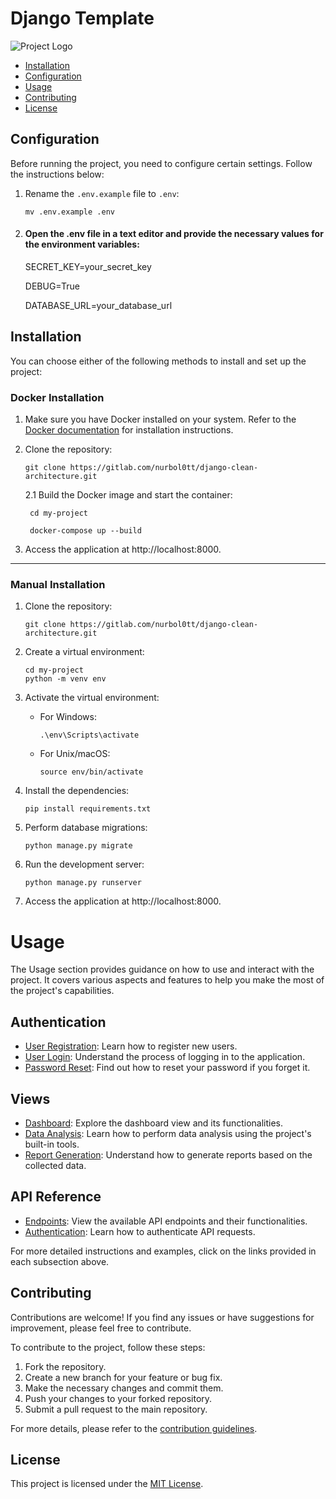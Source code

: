 # Django Template

![Project Logo](../src/static/django-logo-negative.png)

- [Installation](#installation)
- [Configuration](#configuration)
- [Usage](#usage)
- [Contributing](#contributing)
- [License](#license)


## Configuration

Before running the project, you need to configure certain settings. Follow the instructions below:

1. Rename the `.env.example` file to `.env`:

   ```shell
   mv .env.example .env
   
2. #### Open the .env file in a text editor and provide the necessary values for the environment variables:
    SECRET_KEY=your_secret_key

    DEBUG=True

    DATABASE_URL=your_database_url


## Installation

You can choose either of the following methods to install and set up the project:

### Docker Installation

1. Make sure you have Docker installed on your system. Refer to the [Docker documentation](https://docs.docker.com/get-docker/) for installation instructions.


2. Clone the repository:
    ```
    git clone https://gitlab.com/nurbol0tt/django-clean-architecture.git
    ```
   2.1 Build the Docker image and start the container:
   ```
    cd my-project
   ```
   ```
    docker-compose up --build
   ```

3. Access the application at http://localhost:8000.
___


### Manual Installation

1. Clone the repository:
    ```
    git clone https://gitlab.com/nurbol0tt/django-clean-architecture.git
    ```

2. Create a virtual environment:
    ```
    cd my-project
    python -m venv env
    ```

3. Activate the virtual environment:
   * For Windows:
      ```
      .\env\Scripts\activate
      ```
   * For Unix/macOS:
      ```
      source env/bin/activate
      ```
     

4. Install the dependencies:
    ```
    pip install requirements.txt
    ```

5. Perform database migrations:
   ```
   python manage.py migrate
   ```

6. Run the development server:

   ``` 
   python manage.py runserver
   ```
   
7. Access the application at http://localhost:8000.


# Usage

The Usage section provides guidance on how to use and interact with the project. It covers various aspects and features to help you make the most of the project's capabilities.

## Authentication

- [User Registration](user-registration.md): Learn how to register new users.
- [User Login](user-login.md): Understand the process of logging in to the application.
- [Password Reset](password-reset.md): Find out how to reset your password if you forget it.

## Views

- [Dashboard](dashboard.md): Explore the dashboard view and its functionalities.
- [Data Analysis](data-analysis.md): Learn how to perform data analysis using the project's built-in tools.
- [Report Generation](report-generation.md): Understand how to generate reports based on the collected data.

## API Reference

- [Endpoints](api-endpoints.md): View the available API endpoints and their functionalities.
- [Authentication](api-authentication.md): Learn how to authenticate API requests.

For more detailed instructions and examples, click on the links provided in each subsection above.


## Contributing

Contributions are welcome! If you find any issues or have suggestions for improvement, please feel free to contribute.

To contribute to the project, follow these steps:

1. Fork the repository.
2. Create a new branch for your feature or bug fix.
3. Make the necessary changes and commit them.
4. Push your changes to your forked repository.
5. Submit a pull request to the main repository.

For more details, please refer to the [contribution guidelines](CONTRIBUTING.md).


## License

This project is licensed under the [MIT License](LICENSE).
